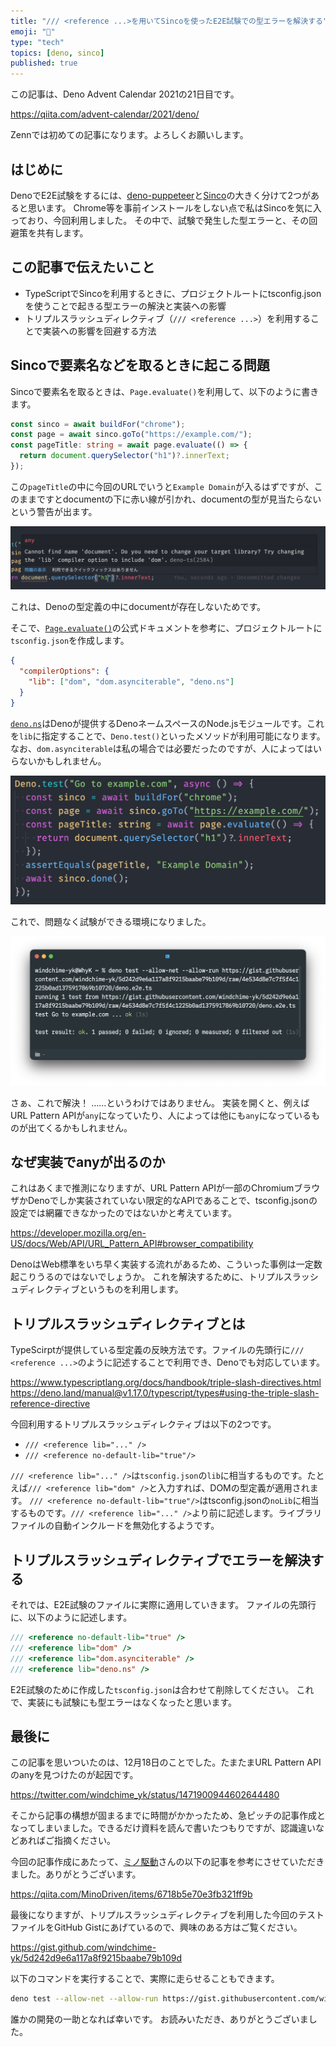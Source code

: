 ```yaml
---
title: "/// <reference ...>を用いてSincoを使ったE2E試験での型エラーを解決する"
emoji: "🦕"
type: "tech"
topics: [deno, sinco]
published: true
---
```


この記事は、Deno Advent Calendar 2021の21日目です。

https://qiita.com/advent-calendar/2021/deno/

Zennでは初めての記事になります。よろしくお願いします。

## はじめに

DenoでE2E試験をするには、[deno-puppeteer](https://deno.land/x/puppeteer@9.0.2)と[Sinco](https://deno.land/x/sinco@v3.1.0)の大きく分けて2つがあると思います。
Chrome等を事前インストールをしない点で私はSincoを気に入っており、今回利用しました。
その中で、試験で発生した型エラーと、その回避策を共有します。

## この記事で伝えたいこと

- TypeScriptでSincoを利用するときに、プロジェクトルートにtsconfig.jsonを使うことで起きる型エラーの解決と実装への影響
- トリプルスラッシュディレクティブ（`/// <reference ...>`）を利用することで実装への影響を回避する方法

## Sincoで要素名などを取るときに起こる問題

Sincoで要素名を取るときは、`Page.evaluate()`を利用して、以下のように書きます。

```typescript
const sinco = await buildFor("chrome");
const page = await sinco.goTo("https://example.com/");
const pageTitle: string = await page.evaluate(() => {
  return document.querySelector("h1")?.innerText;
});
```

この`pageTitle`の中に今回のURLでいうと`Example Domain`が入るはずですが、このままですとdocumentの下に赤い線が引かれ、documentの型が見当たらないという警告が出ます。

![](/images/deno-sinco-usecase/sinco-type-err.png)

これは、Denoの型定義の中にdocumentが存在しないためです。

そこで、[`Page.evaluate()`](https://drash.land/sinco/v3.x/tutorials/page/evaluate)の公式ドキュメントを参考に、プロジェクトルートに`tsconfig.json`を作成します。

```json
{
  "compilerOptions": {
    "lib": ["dom", "dom.asynciterable", "deno.ns"]
  }
}
```

[`deno.ns`](https://github.com/denoland/deno.ns)はDenoが提供するDenoネームスペースのNode.jsモジュールです。これを`lib`に指定することで、`Deno.test()`といったメソッドが利用可能になります。
なお、`dom.asynciterable`は私の場合では必要だったのですが、人によってはいらないかもしれません。

![](/images/deno-sinco-usecase/sinco-allgreen.png)

これで、問題なく試験ができる環境になりました。

![](/images/deno-sinco-usecase/sinco-test-pass.png)

さぁ、これで解決！ ……というわけではありません。
実装を開くと、例えばURL Pattern APIが`any`になっていたり、人によっては他にも`any`になっているものが出てくるかもしれません。

## なぜ実装でanyが出るのか

これはあくまで推測になりますが、URL Pattern APIが一部のChromiumブラウザかDenoでしか実装されていない限定的なAPIであることで、tsconfig.jsonの設定では網羅できなかったのではないかと考えています。

https://developer.mozilla.org/en-US/docs/Web/API/URL_Pattern_API#browser_compatibility

DenoはWeb標準をいち早く実装する流れがあるため、こういった事例は一定数起こりうるのではないでしょうか。
これを解決するために、トリプルスラッシュディレクティブというものを利用します。

## トリプルスラッシュディレクティブとは

TypeScirptが提供している型定義の反映方法です。ファイルの先頭行に`/// <reference ...>`のように記述することで利用でき、Denoでも対応しています。

https://www.typescriptlang.org/docs/handbook/triple-slash-directives.html
https://deno.land/manual@v1.17.0/typescript/types#using-the-triple-slash-reference-directive

今回利用するトリプルスラッシュディレクティブは以下の2つです。

- `/// <reference lib="..." />`
- `/// <reference no-default-lib="true"/>`

`/// <reference lib="..." />`は`tsconfig.json`の`lib`に相当するものです。たとえば`/// <reference lib="dom" />`と入力すれば、DOMの型定義が適用されます。
`/// <reference no-default-lib="true"/>`はtsconfig.jsonの`noLib`に相当するものです。`/// <reference lib="..." />`より前に記述します。ライブラリファイルの自動インクルードを無効化するようです。

## トリプルスラッシュディレクティブでエラーを解決する

それでは、E2E試験のファイルに実際に適用していきます。
ファイルの先頭行に、以下のように記述します。

```typescript
/// <reference no-default-lib="true" />
/// <reference lib="dom" />
/// <reference lib="dom.asynciterable" />
/// <reference lib="deno.ns" />
```

E2E試験のために作成した`tsconfig.json`は合わせて削除してください。
これで、実装にも試験にも型エラーはなくなったと思います。

## 最後に

この記事を思いついたのは、12月18日のことでした。たまたまURL Pattern APIのanyを見つけたのが起因です。

https://twitter.com/windchime_yk/status/1471900944602644480

そこから記事の構想が固まるまでに時間がかかったため、急ピッチの記事作成となってしまいました。できるだけ資料を読んで書いたつもりですが、認識違いなどあればご指摘ください。

今回の記事作成にあたって、[ミノ駆動](https://twitter.com/MinoDriven)さんの以下の記事を参考にさせていただきました。ありがとうございます。

https://qiita.com/MinoDriven/items/6718b5e70e3fb321ff9b

最後になりますが、トリプルスラッシュディレクティブを利用した今回のテストファイルをGitHub Gistにあげているので、興味のある方はご覧ください。

https://gist.github.com/windchime-yk/5d242d9e6a117a8f9215baabe79b109d

以下のコマンドを実行することで、実際に走らせることもできます。

``` bash
deno test --allow-net --allow-run https://gist.githubusercontent.com/windchime-yk/5d242d9e6a117a8f9215baabe79b109d/raw/4e534d8e7c7f5f4c1225b0ad1375917869b10720/deno.e2e.ts
```

誰かの開発の一助となれば幸いです。
お読みいただき、ありがとうございました。
